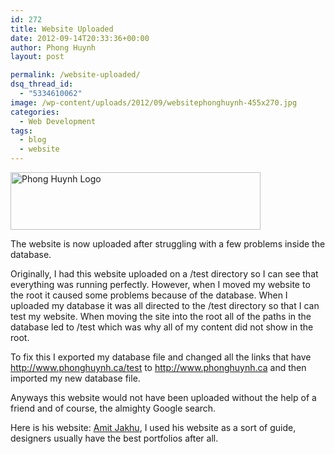 ```yaml
---
id: 272
title: Website Uploaded
date: 2012-09-14T20:33:36+00:00
author: Phong Huynh
layout: post

permalink: /website-uploaded/
dsq_thread_id:
  - "5334610062"
image: /wp-content/uploads/2012/09/websitephonghuynh-455x270.jpg
categories:
  - Web Development
tags:
  - blog
  - website
---
```

[<img class="alignnone size-full wp-image-273" title="Phong Huynh Logo" src="/wp-content/uploads/2012/09/nmkz85.png" alt="Phong Huynh Logo" width="400" height="92" srcset="/wp-content/uploads/2012/09/nmkz85.png 400w, /wp-content/uploads/2012/09/nmkz85-300x69.png 300w" sizes="(max-width: 400px) 100vw, 400px" />](/wp-content/uploads/2012/09/nmkz85.png)

The website is now uploaded after struggling with a few problems inside the database.

Originally, I had this website uploaded on a /test directory so I can see that everything was running perfectly. However, when I moved my website to the root it caused some problems because of the database. When I uploaded my database it was all directed to the /test directory so that I can test my website. When moving the site into the root all of the paths in the database led to /test which was why all of my content did not show in the root.

To fix this I exported my database file and changed all the links that have http://www.phonghuynh.ca/test to http://www.phonghuynh.ca and then imported my new database file.

Anyways this website would not have been uploaded without the help of a friend and of course, the almighty Google search.

Here is his website: <a title="Amit Jakhu" href="http://www.amitjakhu.com/" target="_blank">Amit Jakhu</a>, I used his website as a sort of guide, designers usually have the best portfolios after all.